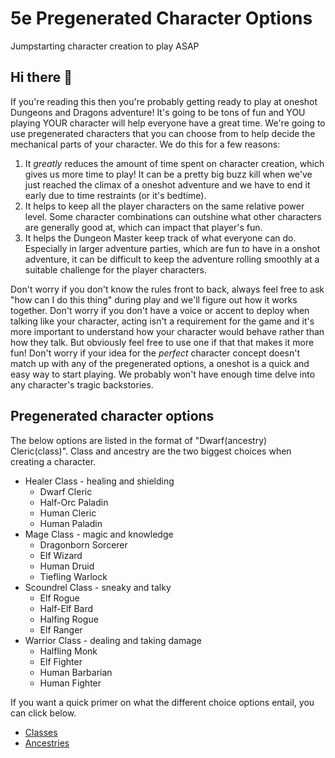 5e Pregenerated Character Options
======
Jumpstarting character creation to play ASAP

## Hi there 👋
If you're reading this then you're probably getting ready to play at oneshot Dungeons and Dragons adventure! It's going to be tons of fun and YOU playing YOUR character will help everyone have a great time. We're going to use pregenerated characters that you can choose from to help decide the mechanical parts of your character. We do this for a few reasons:

1. It *greatly* reduces the amount of time spent on character creation, which gives us more time to play! It can be a pretty big buzz kill when we've just reached the climax of a oneshot adventure and we have to end it early due to time restraints (or it's bedtime).
2. It helps to keep all the player characters on the same relative power level. Some character combinations can outshine what other characters are generally good at, which can impact that player's fun.
3. It helps the Dungeon Master keep track of what everyone can do. Especially in larger adventure parties, which are fun to have in a onshot adventure, it can be difficult to keep the adventure rolling smoothly at a suitable challenge for the player characters.


Don't worry if you don't know the rules front to back, always feel free to ask "how can I do this thing" during play and we'll figure out how it works together. 
Don't worry if you don't have a voice or accent to deploy when talking like your character, acting isn't a requirement for the game and it's more important to understand how your character would behave rather than how they talk. But obviously feel free to use one if that that makes it more fun!
Don't worry if your idea for the *perfect* character concept doesn't match up with any of the pregenerated options, a oneshot is a quick and easy way to start playing. We probably won't have enough time delve into any character's tragic backstories.

## Pregenerated character options
The below options are listed in the format of "Dwarf(ancestry) Cleric(class)". Class and ancestry are the two biggest choices when creating a character.

- Healer Class - healing and shielding
  - Dwarf Cleric
  - Half-Orc Paladin
  - Human Cleric
  - Human Paladin
- Mage Class - magic and knowledge
  - Dragonborn Sorcerer
  - Elf Wizard
  - Human Druid
  - Tiefling Warlock
- Scoundrel Class - sneaky and talky
  - Elf Rogue
  - Half-Elf Bard
  - Halfing Rogue
  - Elf Ranger
- Warrior Class - dealing and taking damage
  - Halfling Monk
  - Elf Fighter
  - Human Barbarian
  - Human Fighter

If you want a quick primer on what the different choice options entail, you can click below.
- [Classes](./character-options/5e-classes.html)
- [Ancestries](./character-options/5e-ancestries.html)
